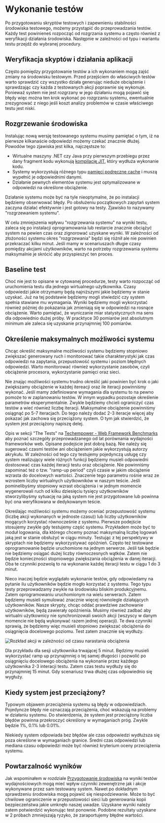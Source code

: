 # Wykonanie testów
Po przygotowaniu skryptów testowych i zapewnieniu stabilności środowiska testowego, możemy przystąpić do przeprowadzania testów. Każdy test powinieneś rozpocząć od rozgrzania systemu a często również z weryfikacji działania środowiska. Następnie w zależności od typu i wariantu testu przejdź do wybranej procedury.

## Weryfikacja skyptów i działania aplikacji
Często pomiędzy przygotowanie testów a ich wykonaniem mogą zajść zmiany na środowisku testowym. Przed przejściem do właściwych testów warto sprawdzić czy wszystko działa generując nieduże obciążenie i sprawdzając czy każda z testowanych akcji poprawnie się wykonuje. Ponieważ system nie jest rozgrzany w jego działaniu mogą pojawić się błędy więc można ten krok wykonać po rozgrzaniu systemu, ewentualnie zrezygnować z niego jeśli koszt analizy problemów w czasie właściwego testu jest niski.

## Rozgrzewanie środowiska
Instalując nową wersję testowanego systemu musimy pamiętać o tym, iż na pierwsze kilkanaście odpowiedzi możemy czekać znacznie dłużej. Powodów tego zjawiska jest kilka, najczęstsze to:
* Wirtualne maszyny .NET czy Java przy pierwszym przebiegu przez dany fragment kodu wykonują [kompilację JIT](https://pl.wikipedia.org/wiki/JIT_(informatyka)), który wydłuża wykonanie kodu.
* Systemy wykorzystują różnego typu [pamięci podręczne cache](https://pl.wikipedia.org/wiki/Pami%C4%99%C4%87_podr%C4%99czna) i muszą wypełnić je odpowiednimi danymi.
* Działanie pewnych elementów systemu jest optymalizowane w odpowiedzi na określone obciążenie. 

Działanie systemu może być na tyle nieoptymalne, że po instalacji będziemy obserwować błędy. Po obsłużeniu początkowych zapytań system zaczyna działać efektywnie i jest gotowy na testy. Zjawisko to nazywamy "rozgrzewaniem systemu".

W celu zmniejszenia wpływu "rozgrzewania systemu" na wyniki testu, zaleca się po instalacji oprogramowania lub restarcie znacznie obciążyć system na pewien czas oraz zignorować uzyskane wyniki. W zależności od złożoności systemu okres "rozgrzewania" będzi się różnił ale nie powinien przekraczać kilku minut. Jeśli mamy w scenariuszach długie czasy pomiędzy akcjami użytkowników, warto na potrzeby rozgrzewania systemu maksymalnie je skrócić aby przyspieszyć ten proces.

## Baseline test
Choć nie jest to opisane w cytowanej procedurze, testy warto rozpocząć od uruchomienia testu dla jednego wirtualnego użytkownika. Czasy odpowiedzi jakie otrzymamy będą najniższymi jakie będziemy w stanie uzyskać. Już na tej podstawie będziemy mogli stwiedzić czy system spełnia stawiane mu wymagania. Wyniki będziemy mogli wykorzystać również później do pokazania jak zmieniają się w odpowiedzi na rosnące obciążenie. Warto pamiętać, że wyniczanie miar statystycznych ma sens dla odpowiednio dużej próby. W pracktyce 30 pomiarów jest absolutnym minimum ale zaleca się uzyskanie przynajmniej 100 pomiarów. 

## Określenie maksymalnych możliwości systemu
Chcąc określić maksymalne możliwości systemu będziemy stopniowo zwiększać generowany ruch i monitorować takie charakterystyki jak czas odpowiedzi na zapytania, przepustowość systemu i poziom błędnych odpowiedzi. Warto monitorować również wykorzystanie zasobów, czyli obciążenie procesora, wykorzystanie pamięci oraz sieci. 

Nie znając możliwości systemu trudno określić jaki powinien być krok o jaki zwiększamy obciążenie w każdej itereacji oraz ile iteracji powinniśmy wykonać. Jeśli mamy zdefiniowane wymagania dla systemu to na pewno pomoże to w zaplanowaniu testów. W innym wypadku pozostaje określenie parametrów eksperymentalnie. Zwykle będziemy chcieli ograniczyć czas testów a wieć również liczbę iteracji. Maksymalne obciążenie powinniśmy osiągnąć po 5-7 iteracjach. Do tego należy dodać 2-3 iteracje więcej aby pokazać jak zachowa się przeciążony system. O tym jak stwierdzić, że system jest przeciążony napiszę delej. 

Opis w sekcji "The Tests" na [Techempower - Web Framework Benchmarks](https://www.techempower.com/benchmarks/#section=motivation&hw=ph&test=fortune) aby poznać szczegóły przeprowadzanego od lat porównania wydajności frameworków web. Opisane podejście jest dobrą bazą. Nie należy się sugerować czasmi testów ani obciążeniem jakie wykorzystują autorzy akrykułu. W zależności od tego czy testujemy pojedynczą usługę czy system realizujący wiele różnych funkcji będziemy musieli odpowiedni dostosować czas każdej iteracji testu oraz obciążenie. Nie powinniśmy zapominać też o tzw. "ramp-up period" czyli czasie w jakim obciążenie wzrasta do docelowych wartości. Znaczenie tego parametru rośnie wraz ze wzrostem liczby wirtualnych użytkowników w naszym teście. Jeśli pominelibyśmy stopniowy wzrast obciążenia i w jednym momencie wygenerowali ruch od kilku dziesięciu tysięcy użytkowników stworzylibyśmy sytuację na jaką system nie jest przygotowane lub powinna być ona weryfikowana w dedykowanym teście.

Określając możliwości systemu możemy oceniać przepustowość systemu (liczbę akcji wykonanych w jednoste czasu)) lub liczby użytkowników mogących korzystać równocześnie  z systemu. Pierwsze podejście stosujemy zwykle gdy testujemy część systemu. Przykładem może być to moduł logowania, dla którego chcemy poznać maksymalną liczbę logowań jaką jest w stanie obsłużyć w ciągu minuty. Testując z tej perspektywy w skryptach nie będziemy wykorzystywać opóźnień. Często też testowane oprogramowanie będzie uruchomione na jednym serwerze. Jeśli tak będzie nie będziemy osiągać dużej liczby równoczesnych wątków. Zatem nie będzie konieczności stopniowego zwiększania obciążenia w danej iteracji. Oba te czynniki pozwolą to na wykonanie każdej iteracji testu w ciągu 1 do 3 minut.

Nieco inaczej będzie wyglądało wykonanie testów, gdy odpowiedamy na pytanie ilu użytkowników będzie mogło korzystać z systemu. Tego typu testy przeprowadzamy zwykle na środowisku bliskim produkcyjnemu. Zatem oprogramowaniu uruchomionym na wielu serwerach. Zatem będziemy musieli symulować znacznie więcej równolegle działających użytkowników. Nasze skrypty, chcąc oddać prawdziwe zachowanie użytkowników, będą zawierały opóźnienia. Musimy również zadbać aby wirtualni użytkownicy nie synchronizowali swoich akcji (wszyscy w danym momencie nie będą wykonywać razem jednej operacji). Te dwa czynniki sprawią, że będziemy więc musieli stopniowo zwiększać obciążenia do osiągnięcia docelowego poziomu. Test zatem znacznie się wydłuży. 

![Rozkład akcji w zależności od czasu narastania obciążenia](img/picture-30.jpg)

Dla przykładu dla sesji użytkownika trwającej 5 minut. Będzimy musieli wykorzystać ramp up przynajmniej o tej samej długości i pozwolić po osiągnięciu docelowego obciążenia na wykonanie przez każdego użytkownika 2-3 interacji testu. Zatem czas testu wydłuży się do przynajmniej 15 minut. Gdy scenariusz trwa dłużej czas odpowiednio się wygłuży. 
 
## Kiedy system jest przeciążony?
Typowym objawem przeciążenia systemu są błędy w odpowiedziach. Pojedyncze błędy nie oznaczają przeciążenia, choć wskazują na problemy w działaniu systemu. Do stwierdzenia, że system jest przeciążony liczba błędów powinna przekroczyć określony w wymaganiach próg. Zwykle będzie 1%, 0.1% lub 0.01%.

Niekiedy system odpowiada bez błędów ale czas odpowiedzi wydłuższa się poza określone w wymaganiach granice. Średni czas odpowiedzi lub mediana czasu odpowiedzi może być również kryterium oceny przeciążenia systemu.

## Powtarzalność wyników
Jak wspominałem w rozdziale [Przygotowanie środowiska](01-Przygotowanie%20środowiska.md) na wyniki testów wydajnościowych mogą mieć wpływ czynniki zewenętrzne jak i akcje wykonywane przez sam testowany system. Nawet po dokładnym sprawdzeniu środowiska mogą pojawić się niespodziewanie. Może to być chwilowe ograniczenie w przepustowości sieci lub generowania kopii bezpieczeństwa jakie umknęło naszej uwadze. Uzyskane wyniki należy zatem potwierdzić wykonując test ponownie. Podobne rezultaty uzyskane w 2 próbach zmniejszają ryzyko, że zaraportujemy błędne wartości.     